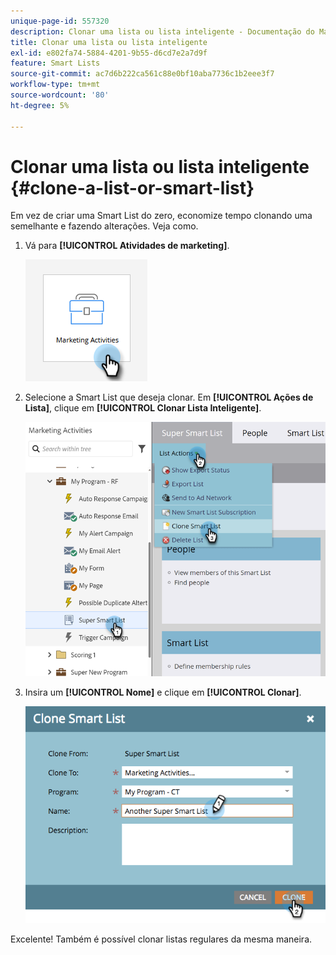 ```yaml
---
unique-page-id: 557320
description: Clonar uma lista ou lista inteligente - Documentação do Marketo - Documentação do produto
title: Clonar uma lista ou lista inteligente
exl-id: e802fa74-5884-4201-9b55-d6cd7e2a7d9f
feature: Smart Lists
source-git-commit: ac7d6b222ca561c88e0bf10aba7736c1b2eee3f7
workflow-type: tm+mt
source-wordcount: '80'
ht-degree: 5%

---
```


# Clonar uma lista ou lista inteligente {#clone-a-list-or-smart-list}

Em vez de criar uma Smart List do zero, economize tempo clonando uma semelhante e fazendo alterações. Veja como.

1. Vá para **[!UICONTROL Atividades de marketing]**.

   ![](assets/clone-a-list-or-smart-list-1.png)

1. Selecione a Smart List que deseja clonar. Em **[!UICONTROL Ações de Lista]**, clique em **[!UICONTROL Clonar Lista Inteligente]**.

   ![](assets/clone-a-list-or-smart-list-2.png)

1. Insira um **[!UICONTROL Nome]** e clique em **[!UICONTROL Clonar]**.

   ![](assets/clone-a-list-or-smart-list-3.png)

Excelente! Também é possível clonar listas regulares da mesma maneira.
